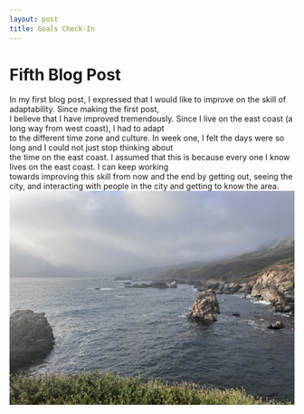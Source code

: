 ```yaml
---
layout: post
title: Goals Check-In
---
```


# Fifth Blog Post
In my first blog post, I expressed that I would like to improve on the skill of adaptability. Since making the first post, <br>
I believe that I have improved tremendously. Since I live on the east coast (a long way from west coast), I had to adapt <br>
to the different time zone and culture. In week one, I felt the days were so long and I could not just stop thinking about <br>
the time on the east coast. I assumed that this is because every one I know lives on the east coast. I can keep working <br> 
towards improving this skill from now and the end by getting out, seeing the city, and interacting with people in the city and getting to know the area. 
![_config.yml](/images/IMG_8687.jpeg)
